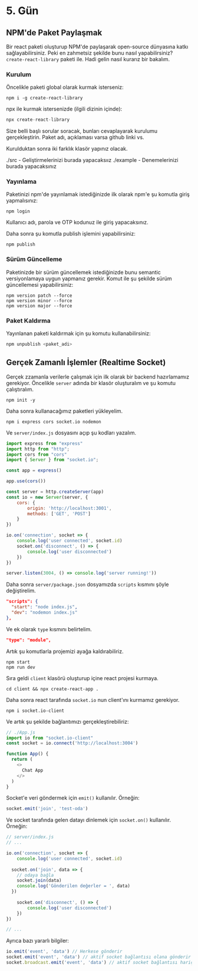 # 5. Gün

## NPM'de Paket Paylaşmak

Bir react paketi oluşturup NPM'de paylaşarak open-source dünyasına katkı sağlayabilirsiniz. Peki en zahmetsiz şekilde bunu nasıl yapabilirsiniz? `create-react-library` paketi ile. Hadi gelin nasıl kurarız bir bakalım.

### Kurulum

Öncelikle paketi global olarak kurmak isterseniz:

```
npm i -g create-react-library
```

npx ile kurmak istersenizde (ilgili dizinin içinde):

```js
npx create-react-library
```

Size belli başlı sorular soracak, bunları cevaplayarak kurulumu gerçekleştirin. Paket adı, açıklaması varsa github linki vs.

Kurulduktan sonra iki farklık klasör yapınız olacak.

./src - Geliştirmelerinizi burada yapacaksıız
./example - Denemelerinizi burada yapacaksınız

### Yayınlama

Paketinizi npm'de yayınlamak istediğinizde ilk olarak npm'e şu komutla giriş yapmalısınız:

```shell
npm login
```

Kullanıcı adı, parola ve OTP kodunuz ile giriş yapacaksınız.

Daha sonra şu komutla publish işlemini yapabilirsiniz:

```shell
npm publish
```

### Sürüm Güncelleme

Paketinizde bir sürüm güncellemek istediğinizde bunu semantic versiyonlamaya uygun yapmanız gerekir. Komut ile şu şekilde sürüm güncellemesi yapabilirsiniz:

```shell
npm version patch --force
npm version minor --force
npm version major --force
```

### Paket Kaldırma

Yayınlanan paketi kaldırmak için şu komutu kullanabilirsiniz:

```js
npm unpublish <paket_adi>
```

## Gerçek Zamanlı İşlemler (Realtime Socket)

Gerçek zzamanla verilerle çalışmak için ilk olarak bir backend hazırlamamız gerekiyor. Öncelikle `server` adında bir klasör oluşturalım ve şu komutu çalıştıralım.

```shell
npm init -y
```

Daha sonra kullanacağımız paketleri yükleyelim.

```shell
npm i express cors socket.io nodemon
```

Ve `server/index.js` dosyasını açıp şu kodları yazalım.

```js
import express from "express"
import http from "http";
import cors from "cors"
import { Server } from "socket.io";

const app = express()

app.use(cors())

const server = http.createServer(app)
const io = new Server(server, {
	cors: {
		origin: 'http://localhost:3001',
		methods: ['GET', 'POST']
	}
})

io.on('connection', socket => {
	console.log('user connected', socket.id)
	socket.on('disconnect', () => {
		console.log('user disconnected')
	})
})

server.listen(3004, () => console.log('server running!'))
```

Daha sonra `server/package.json` dosyamızda `scripts` kısmını şöyle değiştirelim.

```json
"scripts": {
  "start": "node index.js",
  "dev": "nodemon index.js"
},
```

Ve ek olarak `type` kısmını belirtelim.

```json
"type": "module",
```

Artık şu komutlarla projemizi ayağa kaldırabiliriz.

```shell
npm start
npm run dev
```

Sıra geldi `client` klasörü oluşturup içine react projesi kurmaya.

```shell
cd client && npx create-react-app .
```

Daha sonra react tarafında `socket.io` nun client'ını kurmamız gerekiyor.

```shell
npm i socket.io-client
```

Ve artık şu şekilde bağlantımızı gerçekleştirebiliriz:

```js
// ./App.js
import io from "socket.io-client"
const socket = io.connect('http://localhost:3004')

function App() {
  return (
    <>
      Chat App
    </>
  )
}
```

Socket'e veri göndermek için `emit()` kullanılır. Örneğin:

```js
socket.emit('join', 'test-oda')
```

Ve socket tarafında gelen datayı dinlemek için `socket.on()` kullanılır. Örneğin:

```js
// server/index.js
// ...

io.on('connection', socket => {
	console.log('user connected', socket.id)
  
  socket.on('join', data => {
    // odaya bağla
    socket.join(data)
    console.log('Gönderilen değerler = ', data)
  })
  
	socket.on('disconnect', () => {
		console.log('user disconnected')
	})
})

// ...
```

Ayrıca bazı yararlı bilgiler:

```js
io.emit('event', 'data') // Herkese gönderir
socket.emit('event', 'data') // aktif socket bağlantısı olana gönderir
socket.broadcast.emit('event', 'data') // aktif socket bağlantısı hariç herkese gönderir
```
